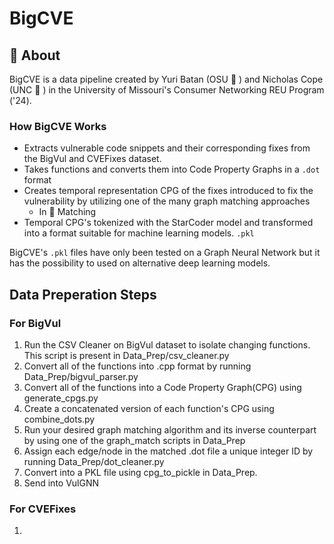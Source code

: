 # BigCVE

## :round_pushpin: About
BigCVE is a data pipeline created by Yuri Batan (OSU :chestnut: ) and Nicholas Cope (UNC :ram: ) in the University of Missouri's Consumer Networking REU Program ('24). 
### How BigCVE Works
+ Extracts vulnerable code snippets and their corresponding fixes from the BigVul and CVEFixes dataset.
+ Takes functions and converts them into Code Property Graphs in a `.dot` format
+ Creates temporal representation CPG of the fixes introduced to fix the vulnerability by utilizing one of the many graph matching approaches
  + In :file_folder: Matching
+ Temporal CPG's tokenized with the StarCoder model and transformed into a format suitable for machine learning models. `.pkl`

BigCVE's `.pkl` files have only been tested on a Graph Neural Network but it has the possibility to used on alternative deep learning models.

## Data Preperation Steps
### For BigVul
1. Run the CSV Cleaner on BigVul dataset to isolate changing functions. This script is present in Data_Prep/csv_cleaner.py
2. Convert all of the functions into .cpp format by running Data_Prep/bigvul_parser.py
3. Convert all of the functions into a Code Property Graph(CPG) using generate_cpgs.py
4. Create a concatenated version of each function's CPG using combine_dots.py
5. Run your desired graph matching algorithm and its inverse counterpart by using one of the graph_match scripts in Data_Prep
6. Assign each edge/node in the matched .dot file a unique integer ID by running Data_Prep/dot_cleaner.py
7. Convert into a PKL file using cpg_to_pickle in Data_Prep.
8. Send into VulGNN
### For CVEFixes

1. 

